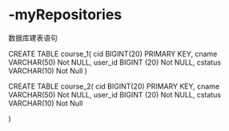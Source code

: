 # -myRepositories

数据库建表语句

CREATE TABLE course_1(
   cid BIGINT(20) 	PRIMARY KEY,
	 cname VARCHAR(50) Not NULL,
	 user_id BIGINT (20) Not NULL,
	 cstatus VARCHAR(10) Not Null
)

CREATE TABLE course_2(
   cid BIGINT(20) 	PRIMARY KEY,
	 cname VARCHAR(50) Not NULL,
	 user_id BIGINT (20) Not NULL,
	 cstatus VARCHAR(10) Not Null
	 
)
